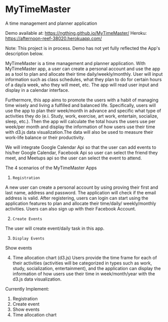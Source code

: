 # MyTimeMaster
A time management and planner application

Demo available at: https://ngthing.github.io/MyTimeMaster/
Heroku: https://afternoon-reef-38020.herokuapp.com/ 

Note: This project is in process. Demo has not yet fully reflected the App's description below. 

MyTimeMaster is a time management and planner application. With MyTimeMaster app, a user can create a personal account and use the app as a tool to plan and allocate their time daily/weekly/monthly. User will input information such as class schedules, what they plan to do for certain hours of a day/a week, who they will meet, etc. The app will read user input and display in a calendar interface.

Furthermore, this app aims to promote the users with a habit of managing time wisely and living a fulfilled and balanced life. Specifically, users will use the app to plan their week/month in advance and specific what type of activities they do (e.i. Study, work, exercise, art work, entertain, socialize, sleep, etc.). Then the app will calculate the total hours the users use per week/per month and display the information of how users use their time with d3.js data visualization.The data will also be used to measure their work-life balance or their productivity. 

We will integrate Google Calendar Api so that the user can add events to his/her Google Calendar, Facebook Api so user can select the friend they meet, and Meetups api so the user can select the event to attend. 

The 4 scenarios of the MyTimeMaster Apps

1.     Registration
A new user can create a personal account by using proving their first and last name, address and password. The application will check if the email address is valid. After registering, users can login can start using the application features to plan and allocate their time/daily/ weekly/monthly activities.
Users can also sign up with their Facebook Account.

2.     Create Events
The user will create event/daily task in this app.

3.     Display Events
Show events 

4.    Time allocation chart (d3.js)
Users  provide the time frame for each of their activities (activities will be categorized in types such as work, study, socialization, entertainment), and the application can display the information of how users use their time in week/month/year with the d3.js data visualization.

Currently Implement: 
1. Registration
2. Create event  
3. Show events
4. Time allocation chart

